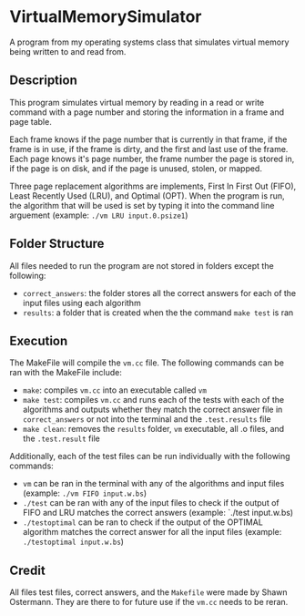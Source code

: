 # VirtualMemorySimulator

A program from my operating systems class that simulates virtual memory being written to and read from.

## Description

This program simulates virtual memory by reading in a read or write command with a page number and storing the information in a frame and page table.

Each frame knows if the page number that is currently in that frame, if the frame is in use, if the frame is dirty, and the first and last use of the frame. Each page knows it's page number, the frame number the page is stored in, if the page is on disk, and if the page is unused, stolen, or mapped.

Three page replacement algorithms are implements, First In First Out (FIFO), Least Recently Used (LRU), and Optimal (OPT). When the program is run, the algorithm that will be used is set by typing it into the command line arguement (example: `./vm LRU input.0.psize1`)

## Folder Structure

All files needed to run the program are not stored in folders except the following:

- `correct_answers`: the folder stores all the correct answers for each of the input files using each algorithm
- `results`: a folder that is created when the the command `make test` is ran

## Execution

The MakeFile will compile the `vm.cc` file. The following commands can be ran with the MakeFile include:

- `make`: compiles `vm.cc` into an executable called `vm`
- `make test`: compiles `vm.cc` and runs each of the tests with each of the algorithms and outputs whether they match the correct answer file in `correct_answers` or not into the terminal and the `.test.results` file
- `make clean`: removes the `results` folder, `vm` executable, all .o files, and the `.test.result` file

Additionally, each of the test files can be run individually with the following commands:

- `vm` can be ran in the terminal with any of the algorithms and input files (example: `./vm FIFO input.w.bs`) 
- `./test` can be ran with any of the input files to check if the output of FIFO and LRU matches the correct answers (example: `./test input.w.bs)
- `./testoptimal` can be ran to check if the output of the OPTIMAL algorithm matches the correct answer for all the input files (example: `./testoptimal input.w.bs`)

## Credit

All files test files, correct answers, and the `Makefile` were made by Shawn Ostermann. They are there to for future use if the `vm.cc` needs to be reran.